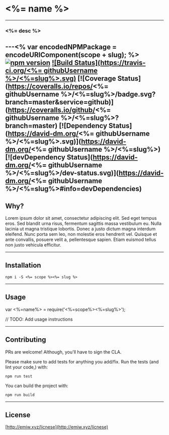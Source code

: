 # <%= name %>
---

### <%= desc %>

---<% var encodedNPMPackage = encodeURIComponent(scope + slug); %>
[![npm version](https://badge.fury.io/js/<%=encodedNPMPackage%>.svg)](http://badge.fury.io/js/<%=encodedNPMPackage%>) 
[![Build Status](https://travis-ci.org/<%= githubUsername %>/<%=slug%>.svg)](https://travis-ci.org/emiw/<%=slug%>) 
[![Coverage Status](https://coveralls.io/repos/<%= githubUsername %>/<%=slug%>/badge.svg?branch=master&service=github)](https://coveralls.io/github/<%= githubUsername %>/<%=slug%>?branch=master)
[![Dependency Status](https://david-dm.org/<%= githubUsername %>/<%=slug%>.svg)](https://david-dm.org/<%= githubUsername %>/<%=slug%>) 
[![devDependency Status](https://david-dm.org/<%= githubUsername %>/<%=slug%>/dev-status.svg)](https://david-dm.org/<%= githubUsername %>/<%=slug%>#info=devDependencies)
---

## Why?

Lorem ipsum dolor sit amet, consectetur adipiscing elit. Sed eget tempus eros. Sed blandit urna risus, fermentum sagittis
massa vestibulum eu. Nulla lacinia ut magna tristique lobortis. Donec a justo dictum magna interdum eleifend. Nunc porta
sem leo, non molestie eros hendrerit vel. Quisque et ante convallis, posuere velit a, pellentesque sapien. Etiam euismod
tellus non justo vehicula efficitur. 

---

## Installation

    npm i -S <%= scope %><%= slug %>


---

## Usage

   var <%=name%> = require('<%=scope%><%=slug%>');
   
   // TODO: Add usage instructions
   


---

## Contributing

PRs are welcome! Although, you'll have to sign the CLA.

Please make sure to add tests for anything you add/fix. Run the tests (and lint your code,) with:

    npm run test


You can build the project with:

    npm run build


---

## License

[http://emiw.xyz/licnese](http://emiw.xyz/licnese)


